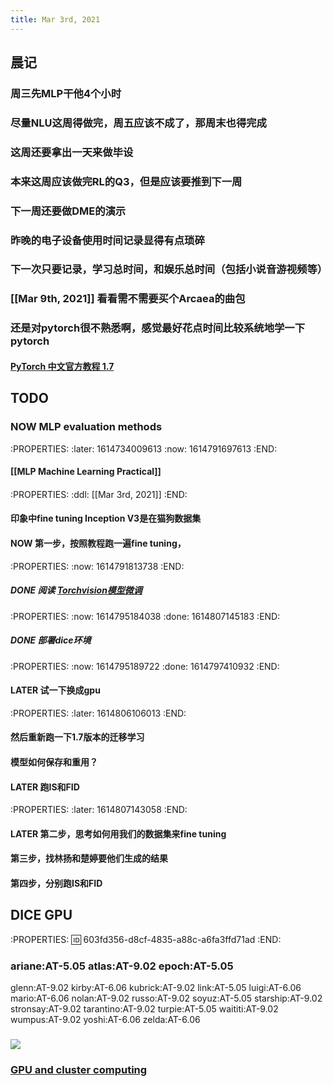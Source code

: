 ```yaml
---
title: Mar 3rd, 2021
---
```


## 晨记
### 周三先MLP干他4个小时
### 尽量NLU这周得做完，周五应该不成了，那周末也得完成
### 这周还要拿出一天来做毕设
### 本来这周应该做完RL的Q3，但是应该要推到下一周
### 下一周还要做DME的演示
### 昨晚的电子设备使用时间记录显得有点琐碎
### 下一次只要记录，学习总时间，和娱乐总时间（包括小说音游视频等）
### [[Mar 9th, 2021]] 看看需不需要买个Arcaea的曲包
### 还是对pytorch很不熟悉啊，感觉最好花点时间比较系统地学一下pytorch
#### [PyTorch 中文官方教程 1.7](https://pytorch.apachecn.org/docs/1.7/)
## TODO
### NOW MLP evaluation methods
:PROPERTIES:
:later: 1614734009613
:now: 1614791697613
:END:
#### [[MLP Machine Learning Practical]]
####
:PROPERTIES:
:ddl: [[Mar 3rd, 2021]]
:END:
#### 印象中fine tuning Inception V3是在猫狗数据集
#### NOW 第一步，按照教程跑一遍fine tuning，
:PROPERTIES:
:now: 1614791813738
:END:
##### DONE 阅读 [Torchvision模型微调](https://pytorch.apachecn.org/docs/1.0/finetuning_torchvision_models_tutorial.html)
:PROPERTIES:
:now: 1614795184038
:done: 1614807145183
:END:
##### DONE 部署dice环境
:PROPERTIES:
:now: 1614795189722
:done: 1614797410932
:END:
#### LATER 试一下换成gpu
:PROPERTIES:
:later: 1614806106013
:END:
#### 然后重新跑一下1.7版本的迁移学习
#### 模型如何保存和重用？
#### LATER 跑IS和FID
:PROPERTIES:
:later: 1614807143058
:END:
#### LATER 第二步，思考如何用我们的数据集来fine tuning
#### 第三步，找林扬和楚婷要他们生成的结果
#### 第四步，分别跑IS和FID
## DICE GPU
:PROPERTIES:
:id: 603fd356-d8cf-4835-a88c-a6fa3ffd71ad
:END:
### ariane:AT-5.05	atlas:AT-9.02	epoch:AT-5.05
glenn:AT-9.02	kirby:AT-6.06	kubrick:AT-9.02
link:AT-5.05	luigi:AT-6.06	mario:AT-6.06
nolan:AT-9.02	russo:AT-9.02	soyuz:AT-5.05
starship:AT-9.02	stronsay:AT-9.02	tarantino:AT-9.02
turpie:AT-5.05	waititi:AT-9.02	wumpus:AT-9.02
yoshi:AT-6.06	zelda:AT-6.06
### ![](https://gitee.com/zhang-weijian-97/pic-go-bed/raw/master/assets/20210303182037.png)
### [GPU and cluster computing](http://computing.help.inf.ed.ac.uk/cluster-computing)
##
##